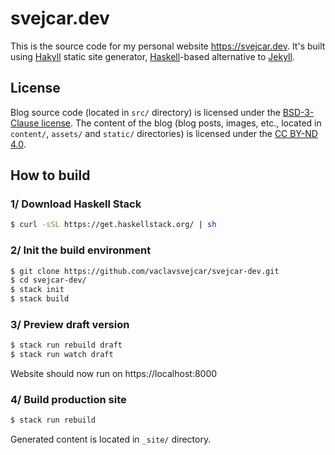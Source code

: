 # svejcar.dev

This is the source code for my personal website https://svejcar.dev. It's built using [Hakyll](https://jaspervdj.be/hakyll/) static site generator, [Haskell](https://www.haskell.org)-based alternative to [Jekyll](https://jekyllrb.com).

## License
Blog source code (located in `src/` directory) is licensed under the [BSD-3-Clause license][BSD-3-Clause]. The content of the blog (blog posts, images, etc., located in `content/`, `assets/` and `static/` directories) is licensed under the [CC BY-ND 4.0].

## How to build

### 1/ Download Haskell Stack
```bash
$ curl -sSL https://get.haskellstack.org/ | sh
```

### 2/ Init the build environment
```bash
$ git clone https://github.com/vaclavsvejcar/svejcar-dev.git
$ cd svejcar-dev/
$ stack init
$ stack build
```

### 3/ Preview draft version
```bash
$ stack run rebuild draft
$ stack run watch draft
```
Website should now run on https://localhost:8000

### 4/ Build production site
```bash
$ stack run rebuild
```
Generated content is located in `_site/` directory.

[BSD-3-Clause]: https://opensource.org/licenses/BSD-3-Clause
[CC BY-ND 4.0]: https://creativecommons.org/licenses/by-nd/4.0/